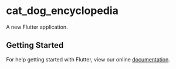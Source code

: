 # cat_dog_encyclopedia

A new Flutter application.

## Getting Started

For help getting started with Flutter, view our online
[documentation](https://flutter.io/).
